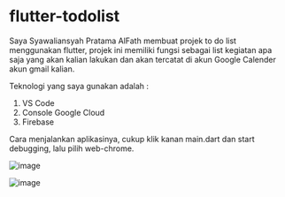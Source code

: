 # flutter-todolist
Saya Syawaliansyah Pratama AlFath membuat projek to do list menggunakan flutter,
projek ini memiliki fungsi sebagai list kegiatan apa saja yang akan kalian lakukan 
dan akan tercatat di akun Google Calender akun gmail kalian. 

Teknologi yang saya gunakan adalah :
1. VS Code
2. Console Google Cloud
3. Firebase

Cara menjalankan aplikasinya, cukup klik kanan main.dart dan start debugging,
lalu pilih web-chrome.

![image](https://github.com/user-attachments/assets/7241d786-c901-4e39-9fe7-674a6d2aa025)

![image](https://github.com/user-attachments/assets/18f2efa2-a9c3-44ec-abfc-931791e52477)
